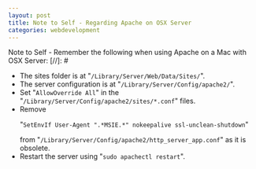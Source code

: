 ```yaml
---
layout: post
title: Note to Self - Regarding Apache on OSX Server
categories: webdevelopment
---
```

Note to Self - Remember the following when using Apache on a Mac with OSX Server:
[//]: #
<ul>
<li>The sites folder is at "<code>/Library/Server/Web/Data/Sites/</code>".</li>
<li>The server configuration is at "<code>/Library/Server/Config/apache2/</code>".</li>
<li>Set "<code>AllowOverride All</code>" in the "<code>/Library/Server/Config/apache2/sites/*.conf</code>" files.</li>
<li>Remove <p>"<code>SetEnvIf User-Agent ".*MSIE.*" nokeepalive ssl-unclean-shutdown</code>"</p> from "<code>/Library/Server/Config/apache2/http_server_app.conf</code>" as it is obsolete.</li>
<li>Restart the server using "<code>sudo apachectl restart</code>".</li>
</ul>